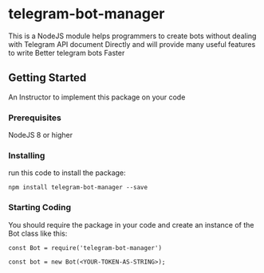 # telegram-bot-manager

This is a NodeJS module helps programmers to create bots without dealing with Telegram API document Directly and will provide many useful features to write Better telegram bots Faster

## Getting Started

An Instructor to implement this package on your code

### Prerequisites

NodeJS 8 or higher

### Installing

run this code to install the package:

```
npm install telegram-bot-manager --save
```

### Starting Coding

You should require the package in your code and create an instance of the Bot class like this:

```
const Bot = require('telegram-bot-manager')

const bot = new Bot(<YOUR-TOKEN-AS-STRING>);
```